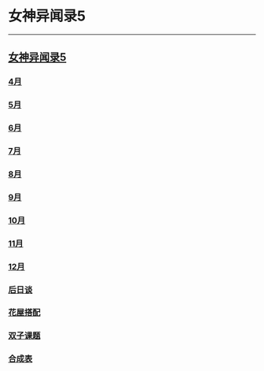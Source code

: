 # 女神异闻录5

---

## [女神异闻录5](/game/Persona5/README.md#女神异闻录5)
### [4月](/game/Persona5/chapters/apr/README.md#_4月)
### [5月](/game/Persona5/chapters/may/README.md#_5月)
### [6月](/game/Persona5/chapters/jun/README.md#_6月)
### [7月](/game/Persona5/chapters/jul/README.md#_7月)
### [8月](/game/Persona5/chapters/aug/README.md#_8月)
### [9月](/game/Persona5/chapters/sep/README.md#_9月)
### [10月](/game/Persona5/chapters/oct/README.md#_10月)
### [11月](/game/Persona5/chapters/nov/README.md#_11月)
### [12月](/game/Persona5/chapters/dec/README.md#_12月)
### [后日谈](/game/Persona5/chapters/after/README.md#后日谈)
### [花屋搭配](/game/Persona5/chapters/flowers/README.md#花屋搭配)
### [双子课题](/game/Persona5/chapters/twins/README.md#双子课题)
### [合成表](/game/Persona5/chapters/composition/README.md#合成表)